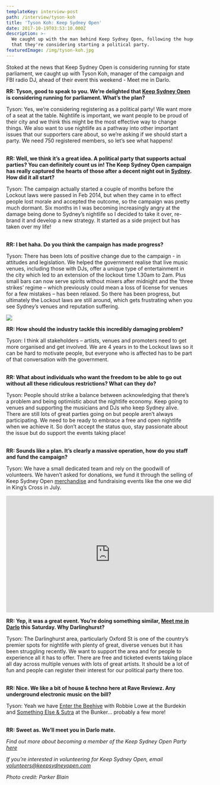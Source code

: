 ```yaml
---
templateKey: interview-post
path: /interview/tyson-koh
title: 'Tyson Koh: Keep Sydney Open'
date: 2017-10-19T03:53:10.000Z
description: >-
  We caught up with the man behind Keep Sydney Open, following the huge news
  that they're considering starting a political party.
featuredImage: /img/tyson-koh.jpg
---
```

Stoked at the news that Keep Sydney Open is considering running for state parliament, we caught up with Tyson Koh, manager of the campaign and FBI radio DJ, ahead of their event this weekend - Meet me in Darlo.

**RR: Tyson, good to speak to you. We’re delighted that [Keep Sydney Open](https://www.facebook.com/KeepSydneyOpen/) is considering running for parliament. What’s the plan?**

Tyson: Yes, we’re considering registering as a political party! We want more of a seat at the table. Nightlife is important, we want people to be proud of their city and we think this might be the most effective way to change things. We also want to use nightlife as a pathway into other important issues that our supporters care about, so we’re asking if we should start a party. We need 750 registered members, so let’s see what happens!
<br><br> 

**RR: Well, we think it’s a great idea. A political party that supports actual parties? You can definitely count us in! The Keep Sydney Open campaign has really captured the hearts of those after a decent night out in [Sydney](https://www.ravereviewz.net/Events-Location/Sydney). How did it all start?**

Tyson: The campaign actually started a couple of months before the Lockout laws were passed in Feb 2014, but when they came in to effect people lost morale and accepted the outcome, so the campaign was pretty much dormant.  Six months in I was becoming increasingly angry at the damage being done to Sydney’s nightlife so I decided to take it over, re-brand it and develop a new strategy. It started as a side project but has taken over my life!
<br><br>

**RR: I bet haha. Do you think the campaign has made progress?**

Tyson: There has been lots of positive change due to the campaign - in attitudes and legislation. We helped the government realise that live music venues, including those with DJs, offer a unique type of entertainment in the city which led to an extension of the lockout time 1.30am to 2am. Plus small bars can now serve spirits without mixers after midnight and the ‘three strikes’ regime – which previously could mean a loss of license for venues for a few mistakes – has been relaxed. So there has been progress, but ultimately the Lockout laws are still around, which gets frustrating when you see Sydney’s venues and reputation suffering.

![](/img/keep-sydney-open-rally.jpg)

**RR: How should the industry tackle this incredibly damaging problem?**

Tyson: I think all stakeholders – artists, venues and promoters need to get more organised and get involved. We are 4 years in to the Lockout laws so it can be hard to motivate people, but everyone who is affected has to be part of that conversation with the government.
<br><br> 

**RR: What about individuals who want the freedom to be able to go out without all these ridiculous restrictions? What can they do?**

Tyson: People should strike a balance between acknowledging that there’s a problem and being optimistic about the nightlife economy. Keep going to venues and supporting the musicians and DJs who keep Sydney alive. There are still lots of great parties going on but people aren’t always participating. We need to be ready to embrace a free and open nightlife when we achieve it. So don’t accept the status quo, stay passionate about the issue but do support the events taking place!
<br><br>

**RR: Sounds like a plan. It’s clearly a massive operation, how do you staff and fund the campaign?**

Tyson: We have a small dedicated team and rely on the goodwill of volunteers. We haven’t asked for donations, we fund it through the selling of Keep Sydney Open [merchandise](https://l.facebook.com/l.php?u=http%3A%2F%2Fkeepsydneyopen.merchfanstores.com%2F&h=ATNDcysQsSpaS1DnziazkVfIgbCXE77MHSi8K3dow-KfszuObihdNJ0ojd94KZw42QmCeuYW21rTfZqlRgr2Pv6cpr0aoznN7X-RBC-DiVo2TuRkz1liXOSzdLu7fnVMlCTRk8VW) and fundraising events like the one we did in King’s Cross in July.

<iframe src="https://www.facebook.com/plugins/video.php?href=https%3A%2F%2Fwww.facebook.com%2FKeepSydneyOpen%2Fvideos%2F1622242407808632%2F&show_text=0&width=560" width="560" height="315" style="border:none;overflow:hidden" scrolling="no" frameborder="0" allowTransparency="true" allowFullScreen="true"></iframe>

**RR: Yep, it was a great event. You’re doing something similar, [Meet me in Darlo](https://www.facebook.com/events/292009331276595/?acontext=%7B%22source%22%3A5%2C%22page_id_source%22%3A710458675653681%2C%22action_history%22%3A%5B%7B%22surface%22%3A%22page%22%2C%22mechanism%22%3A%22main_list%22%2C%22extra_data%22%3A%22%7B%5C%22pag) this Saturday. Why Darlinghurst?**

Tyson: The Darlinghurst area, particularly Oxford St is one of the country’s premier spots for nightlife with plenty of great, diverse venues but it has been struggling recently. We want to support the area and for people to experience all it has to offer. There are free and ticketed events taking place all day across multiple venues with lots of great artists. It should be a lot of fun and people can register their interest for our political party there too.
<br><br> 

**RR: Nice. We like a bit of house & techno here at Rave Reviewz. Any underground electronic music on the bill?**

Tyson: Yeah we have [Enter the Beehive](https://www.facebook.com/events/1520321968053994/) with Robbie Lowe at the Burdekin and [Something Else & Sutra](https://www.facebook.com/events/1907952689523000/) at the Bunker… probably a few more!
<br><br>

**RR: Sweet as. We’ll meet you in Darlo mate.**

_Find out more about becoming a member of the Keep Sydney Open Party [here](https://keepsydneyopen.com/)_

_If you’re interested in volunteering for Keep Sydney Open, email [volunteers@keepsydneyopen.com](volunteers@keepsydneyopen.com)_

_Photo credit: Parker Blain_
